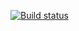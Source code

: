 [![Build status](https://ci.appveyor.com/api/projects/status/2v89vr9e66ojgf60/branch/main?svg=true)](https://ci.appveyor.com/project/VladimirEnot/allure/branch/main)
